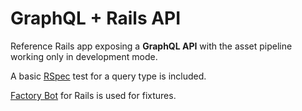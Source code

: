 # GraphQL + Rails API

Reference Rails app exposing a **GraphQL API** with the asset pipeline working only in development mode.

A basic [RSpec](https://github.com/rspec/rspec-rails) test for a query type is included.

[Factory Bot](https://github.com/thoughtbot/factory_bot_rails) for Rails is used for fixtures.
